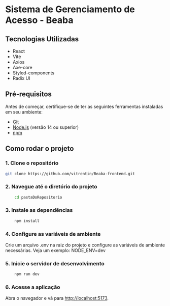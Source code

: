 # Sistema de Gerenciamento de Acesso - Beaba

## Tecnologias Utilizadas

- React
- Vite
- Axios
- Axe-core
- Styled-components
- Radix UI

## Pré-requisitos

Antes de começar, certifique-se de ter as seguintes ferramentas instaladas em seu ambiente:

- [Git](https://git-scm.com)
- [Node.js](https://nodejs.org) (versão 14 ou superior)
- [npm](https://www.npmjs.com)

## Como rodar o projeto

### 1. Clone o repositório

```sh
git clone https://github.com/vitrentin/Beaba-frontend.git
```

### 2. Navegue até o diretório do projeto

```sh
    cd pastaDoRepositorio
```

### 3. Instale as dependências

```sh
    npm install
```

### 4. Configure as variáveis de ambiente

Crie um arquivo .env na raiz do projeto e configure as variáveis de ambiente necessárias. Veja um exemplo:
NODE_ENV=dev

### 5. Inicie o servidor de desenvolvimento

```sh
    npm run dev
```

### 6. Acesse a aplicação

Abra o navegador e vá para <http://localhost:5173>.
